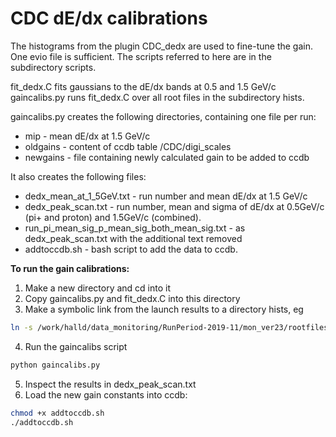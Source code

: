 # CDC dE/dx calibrations

The histograms from the plugin CDC\_dedx are used to fine-tune the gain. 
One evio file is sufficient.
The scripts referred to here are in the subdirectory scripts.

fit\_dedx.C fits gaussians to the dE/dx bands at 0.5 and 1.5 GeV/c
gaincalibs.py runs fit\_dedx.C over all root files in the subdirectory hists.

gaincalibs.py creates the following directories, containing one file per run:
- mip - mean dE/dx at 1.5 GeV/c
- oldgains - content of ccdb table /CDC/digi\_scales 
- newgains - file containing newly calculated gain to be added to ccdb

It also creates the following files:
- dedx\_mean\_at\_1\_5GeV.txt  - run number and mean dE/dx at 1.5 GeV/c
- dedx\_peak\_scan.txt - run number, mean and sigma of dE/dx at 0.5GeV/c (pi+ and proton) and 1.5GeV/c (combined).
- run\_pi\_mean\_sig\_p\_mean\_sig\_both\_mean\_sig.txt - as dedx\_peak\_scan.txt with the additional text removed
- addtoccdb.sh - bash script to add the data to ccdb.


**To run the gain calibrations:**

1. Make a new directory and cd into it
2. Copy gaincalibs.py and fit\_dedx.C into this directory
3. Make a symbolic link from the launch results to a directory hists, eg
```sh
ln -s /work/halld/data_monitoring/RunPeriod-2019-11/mon_ver23/rootfiles/ hists
```
4. Run the gaincalibs script 
```sh
python gaincalibs.py
```
5. Inspect the results in dedx\_peak\_scan.txt
6. Load the new gain constants into ccdb:
```sh
chmod +x addtoccdb.sh
./addtoccdb.sh
```
